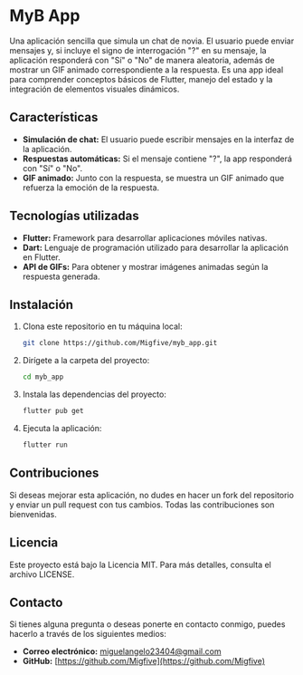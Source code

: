 # MyB App

Una aplicación sencilla que simula un chat de novia. El usuario puede enviar mensajes y, si incluye el signo de interrogación "?" en su mensaje, la aplicación responderá con "Sí" o "No" de manera aleatoria, además de mostrar un GIF animado correspondiente a la respuesta. Es una app ideal para comprender conceptos básicos de Flutter, manejo del estado y la integración de elementos visuales dinámicos.

## Características
- **Simulación de chat:** El usuario puede escribir mensajes en la interfaz de la aplicación.
- **Respuestas automáticas:** Si el mensaje contiene "?", la app responderá con "Sí" o "No".
- **GIF animado:** Junto con la respuesta, se muestra un GIF animado que refuerza la emoción de la respuesta.

## Tecnologías utilizadas
- **Flutter:** Framework para desarrollar aplicaciones móviles nativas.
- **Dart:** Lenguaje de programación utilizado para desarrollar la aplicación en Flutter.
- **API de GIFs:** Para obtener y mostrar imágenes animadas según la respuesta generada.

## Instalación
1. Clona este repositorio en tu máquina local:
   ```bash
   git clone https://github.com/Migfive/myb_app.git
   ```
2. Dirígete a la carpeta del proyecto:
   ```bash
   cd myb_app
   ```
3. Instala las dependencias del proyecto:
   ```bash
   flutter pub get
   ```
4. Ejecuta la aplicación:
   ```bash
   flutter run
   ```

## Contribuciones
Si deseas mejorar esta aplicación, no dudes en hacer un fork del repositorio y enviar un pull request con tus cambios. Todas las contribuciones son bienvenidas.

## Licencia
Este proyecto está bajo la Licencia MIT. Para más detalles, consulta el archivo LICENSE.

## Contacto
Si tienes alguna pregunta o deseas ponerte en contacto conmigo, puedes hacerlo a través de los siguientes medios:

- **Correo electrónico:** miguelangelo23404@gmail.com
- **GitHub:** [https://github.com/Migfive](https://github.com/Migfive)

